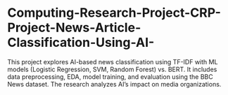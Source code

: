 # Computing-Research-Project-CRP-Project-News-Article-Classification-Using-AI-
This project explores AI-based news classification using TF-IDF with ML models (Logistic Regression, SVM, Random Forest) vs. BERT. It includes data preprocessing, EDA, model training, and evaluation using the BBC News dataset. The research analyzes AI’s impact on media organizations.
